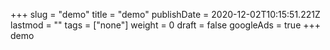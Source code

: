 +++
slug = "demo"
title = "demo"
publishDate = 2020-12-02T10:15:51.221Z
lastmod = ""
tags = ["none"]
weight = 0
draft = false
googleAds = true
+++
demo
